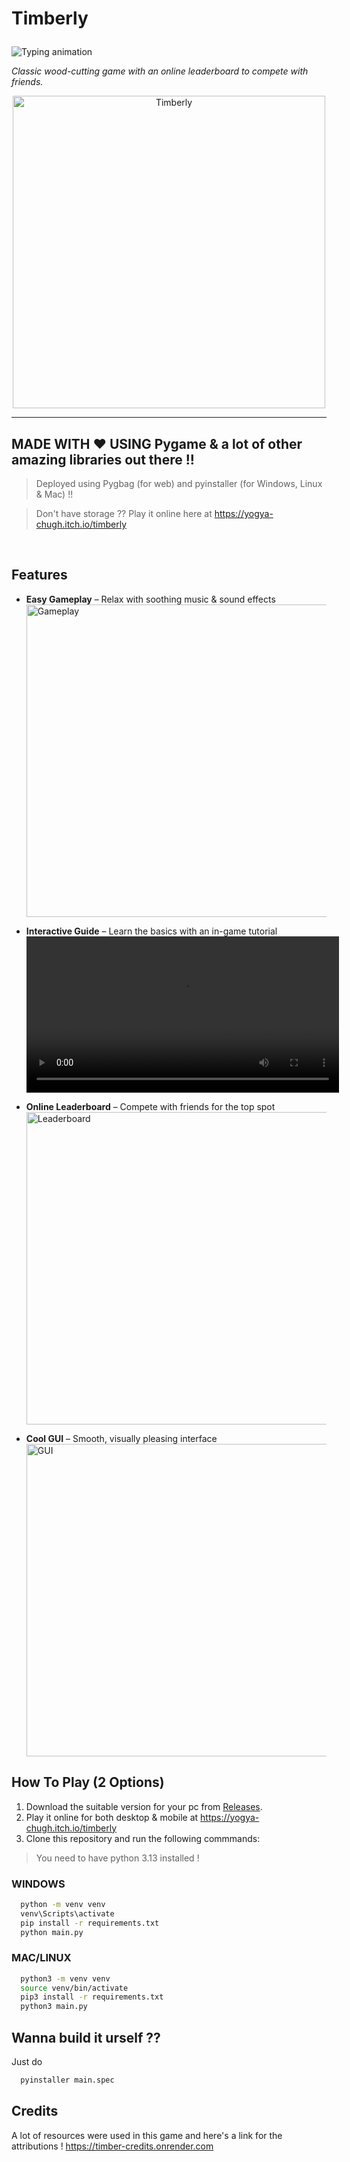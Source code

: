 # **Timberly**  <p>
  <img src="https://hackatime-badge.hackclub.com/U09218J0E94/Timber" alt="Typing animation">
</p>

*Classic wood-cutting game with an online leaderboard to compete with friends.*

<p align="center">
  <img src="https://github.com/user-attachments/assets/e9337043-98c5-48ff-9b8a-45f47a8a2ffa" alt="Timberly" width="500"/>
</p>

---

MADE WITH ❤️ USING Pygame & a lot of other amazing libraries out there !!
---
> Deployed using Pygbag (for web) and pyinstaller (for Windows, Linux & Mac) !!

> Don't have storage ?? Play it online here at https://yogya-chugh.itch.io/timberly

<br>

## **Features**
- **Easy Gameplay** – Relax with soothing music & sound effects  
  <img src="https://github.com/user-attachments/assets/1618b638-171d-4433-a303-bc527e899823" alt="Gameplay" width="500"/>  

- **Interactive Guide** – Learn the basics with an in-game tutorial  
  <video src="https://github.com/user-attachments/assets/6b542b8e-f3e4-427c-9593-71b275492273" width="500"></video>  

- **Online Leaderboard** – Compete with friends for the top spot  
  <img src="https://github.com/user-attachments/assets/4aa57d90-eda3-45c7-9c1c-718dd13e29ef" alt="Leaderboard" width="500"/>  

- **Cool GUI** – Smooth, visually pleasing interface  
  <img src="https://github.com/user-attachments/assets/8111c7a9-0644-42ab-9641-ecc17ab80a67" alt="GUI" width="500"/>  

## **How To Play** (2 Options)
1) Download the suitable version for your pc from [Releases](https://github.com/YogyaChugh/Timberly/releases/tag/v1.0).
2) Play it online for both desktop & mobile at https://yogya-chugh.itch.io/timberly
3) Clone this repository and run the following commmands:
> You need to have python 3.13 installed !
### WINDOWS
```bash
  python -m venv venv
  venv\Scripts\activate
  pip install -r requirements.txt
  python main.py
```
### MAC/LINUX
```bash
  python3 -m venv venv
  source venv/bin/activate
  pip3 install -r requirements.txt
  python3 main.py
```

## **Wanna build it urself ??**
Just do
```bash
  pyinstaller main.spec
```

## **Credits**
A lot of resources were used in this game and here's a link for the attributions !
https://timber-credits.onrender.com
